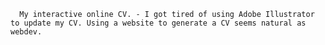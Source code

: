       My interactive online CV. - I got tired of using Adobe Illustrator to update my CV. Using a website to generate a CV seems natural as webdev.
